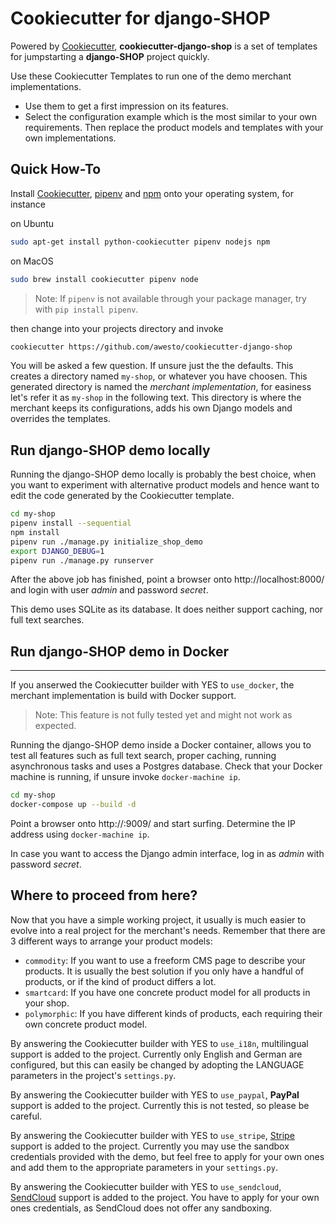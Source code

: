# Cookiecutter for django-SHOP

Powered by [Cookiecutter](https://github.com/audreyr/cookiecutter), **cookiecutter-django-shop** is a set of templates
for jumpstarting a **django-SHOP** project quickly.

Use these Cookiecutter Templates to run one of the demo merchant implementations.

* Use them to get a first impression on its features.
* Select the configuration example which is the most similar to your own requirements. Then replace the
  product models and templates with your own implementations.


## Quick How-To

Install [Cookiecutter](https://cookiecutter.readthedocs.io/en/latest/), [pipenv](https://pipenv.readthedocs.io/en/latest/)
and [npm](https://www.npmjs.com/get-npm) onto your operating system, for instance

on Ubuntu

```bash
sudo apt-get install python-cookiecutter pipenv nodejs npm
```

on MacOS

```bash
sudo brew install cookiecutter pipenv node
```

> Note: If `pipenv` is not available through your package manager, try with `pip install pipenv`.

then change into your projects directory and invoke

```bash
cookiecutter https://github.com/awesto/cookiecutter-django-shop
```

You will be asked a few question. If unsure just the the defaults. This creates a directory named `my-shop`,
or whatever you have choosen. This generated directory is named the *merchant implementation*, for easiness
let's refer it as `my-shop` in the following text. This directory is where the merchant keeps its
configurations, adds his own Django models and overrides the templates.


## Run django-SHOP demo locally

Running the django-SHOP demo locally is probably the best choice, when you want to experiment with
alternative product models and hence want to edit the code generated by the Cookiecutter template.

```bash
cd my-shop
pipenv install --sequential
npm install
pipenv run ./manage.py initialize_shop_demo
export DJANGO_DEBUG=1
pipenv run ./manage.py runserver
```

After the above job has finished, point a browser onto http://localhost:8000/ and login with user
*admin* and password *secret*.

This demo uses SQLite as its database. It does neither support caching, nor full text searches.


## Run django-SHOP demo in Docker
------------------------------

If you anserwed the Cookiecutter builder with YES to `use_docker`, the merchant implementation is build
with Docker support.

> Note: This feature is not fully tested yet and might not work as expected.

Running the django-SHOP demo inside a Docker container, allows you to test all features such as full text search, proper
caching, running asynchronous tasks and uses a Postgres database. Check that your Docker machine is running, if unsure
invoke `docker-machine ip`.

```bash
cd my-shop
docker-compose up --build -d
```

Point a browser onto http://<docker-machine-ip>:9009/ and start surfing. Determine the IP address using
``docker-machine ip``.

In case you want to access the Django admin interface, log in as *admin* with password *secret*.


## Where to proceed from here?

Now that you have a simple working project, it usually is much easier to evolve into a real project for the merchant's
needs. Remember that there are 3 different ways to arrange your product models:
 * `commodity`: If you want to use a freeform CMS page to describe your products. It is usually the best solution
   if you only have a handful of products, or if the kind of product differs a lot.
 * `smartcard`: If you have one concrete product model for all products in your shop.
 * `polymorphic`: If you have different kinds of products, each requiring their own concrete product model.

By answering the Cookiecutter builder with YES to `use_i18n`, multilingual support is added to the project. Currently
only English and German are configured, but this can easily be changed by adopting the LANGUAGE parameters in the
project's `settings.py`.

By answering the Cookiecutter builder with YES to `use_paypal`, **PayPal** support is added to the project. Currently
this is not tested, so please be careful.

By answering the Cookiecutter builder with YES to `use_stripe`, [Stripe](https://stripe.com/) support is added to the
project. Currently you may use the sandbox credentials provided with the demo, but feel free to apply for your own
ones and add them to the appropriate parameters in your `settings.py`.

By answering the Cookiecutter builder with YES to `use_sendcloud`, [SendCloud](https://www.sendcloud.com/) support is
added to the project. You have to apply for your own ones credentials, as SendCloud does not offer any sandboxing.

